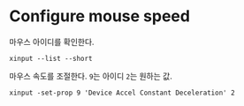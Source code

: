 # Configure mouse speed

마우스 아이디를 확인한다.

    xinput --list --short

마우스 속도를 조절한다. `9`는 아이디 `2`는 원하는 값.

    xinput -set-prop 9 'Device Accel Constant Deceleration' 2
